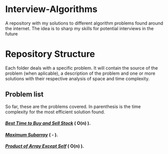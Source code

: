 # Interview-Algorithms

A repository with my solutions to different algorithm problems found around the internet. The idea is to sharp my skills for potential interviews in the future

# Repository Structure

Each folder deals with a specific problem. It will contain the source of the problem (when aplicable), a description of the problem and one or more solutions with their respective analysis of space and time complexity.

## Problem list

So far, these are the problems covered. In parenthesis is the time complexity for the most efficient solution found.

#### _[Best Time to Buy and Sell Stock](https://github.com/LeandroTeixeira/Interview-Algorithms/tree/main/Best%20Time%20to%20Buy%20and%20Sell%20Stock)_ ( O(n) ).

#### _[Maximum Subarray](https://github.com/LeandroTeixeira/Interview-Algorithms/tree/main/Maximum%20Subarray)_ ( - ).

#### _[Product of Array Except Self](https://github.com/LeandroTeixeira/Interview-Algorithms/tree/main/Product%20of%20Array%20Except%20Self)_ ( O(n) ).

